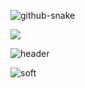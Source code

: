 
![github-snake](https://github.com/user-attachments/assets/ec340aee-10d9-4765-b671-dd5acaae77f4)

![](https://komarev.com/ghpvc/?username=nymphernus)

![header](https://capsule-render.vercel.app/api?type=waving&color=gradient&height=256&section=header&text=Hello%20World!&fontSize=75&animation=fadeIn&fontAlignY=38&desc=Welcome%20to%20my%20GitHub%20profile!%20Put%20stars,%20fork%20and%20contribute!&descAlignY=51&descAlign=62)


![soft](https://capsule-render.vercel.app/api?type=soft&color=gradient&text=Come%20again!&fontSize=40&animation=twinkling)
